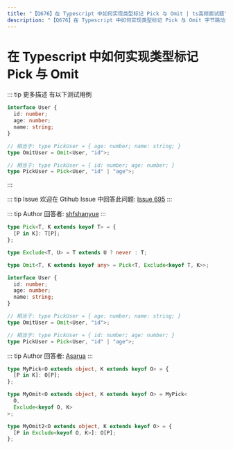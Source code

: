 ```yaml
---
title: "【Q676】在 Typescript 中如何实现类型标记 Pick 与 Omit | ts高频面试题"
description: "【Q676】在 Typescript 中如何实现类型标记 Pick 与 Omit 字节跳动面试题、阿里腾讯面试题、美团小米面试题。"
---
```


# 在 Typescript 中如何实现类型标记 Pick 与 Omit

::: tip 更多描述
有以下测试用例

```ts
interface User {
  id: number;
  age: number;
  name: string;
}

// 相当于: type PickUser = { age: number; name: string; }
type OmitUser = Omit<User, "id">;

// 相当于: type PickUser = { id: number; age: number; }
type PickUser = Pick<User, "id" | "age">;
```

:::

::: tip Issue
欢迎在 Gtihub Issue 中回答此问题: [Issue 695](https://github.com/shfshanyue/Daily-Question/issues/695)
:::

::: tip Author
回答者: [shfshanyue](https://github.com/shfshanyue)
:::

```ts
type Pick<T, K extends keyof T> = {
  [P in K]: T[P];
};

type Exclude<T, U> = T extends U ? never : T;

type Omit<T, K extends keyof any> = Pick<T, Exclude<keyof T, K>>;
```

```ts
interface User {
  id: number;
  age: number;
  name: string;
}

// 相当于: type PickUser = { age: number; name: string; }
type OmitUser = Omit<User, "id">;

// 相当于: type PickUser = { id: number; age: number; }
type PickUser = Pick<User, "id" | "age">;
```

::: tip Author
回答者: [Asarua](https://github.com/Asarua)
:::

```typescript
type MyPick<O extends object, K extends keyof O> = {
  [P in K]: O[P];
};

type MyOmit<O extends object, K extends keyof O> = MyPick<
  O,
  Exclude<keyof O, K>
>;

type MyOmit2<O extends object, K extends keyof O> = {
  [P in Exclude<keyof O, K>]: O[P];
};
```
